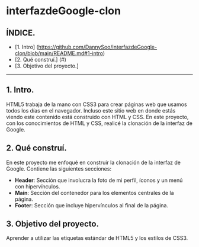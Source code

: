 # interfazdeGoogle-clon

## ÍNDICE.

* [1. Intro] (https://github.com/DannySoo/interfazdeGoogle-clon/blob/main/README.md#1-intro)
* [2. Qué construí.] (#)
* [3. Objetivo del proyecto.]

****

## 1. Intro. 
HTML5 trabaja de la mano con CSS3 para crear páginas web que usamos todos los días en el navegador. Incluso este sitio web en donde estás viendo este contenido está construido con HTML y CSS.
En este proyecto, con los conocimientos de HTML y CSS, realicé la clonación de la interfaz de Google. 

## 2. Qué construí. 
En este proyecto me enfoqué en construir la clonación de la interfaz de Google. Contiene las siguientes secciones:
* **Header**: Sección que involucra la foto de mi perfil, íconos y un menú con hipervínculos.
* **Main**: Sección del contenedor para los elementos centrales de la página.
* **Footer**: Sección que incluye hipervínculos al final de la página.

## 3. Objetivo del proyecto. 
Aprender a utilizar las etiquetas estándar de HTML5 y los estilos de CSS3.
